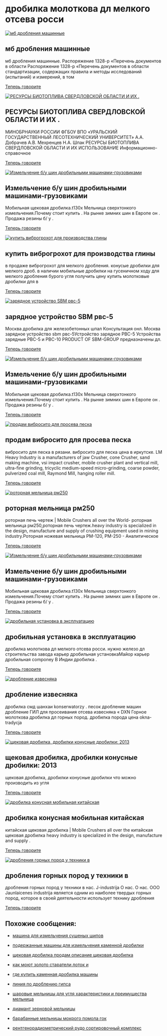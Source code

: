 # дробилка молоткова дл мелкого отсева росси
<a href="https://mnn.zoosnet.net/LR/Chatpre.aspx?id=MNN94995150&p=https://consultis.com.pl/" target="_blank">![мб дробления машинные](https://github.com/millmachine/images/raw/main/426.jpg)</a>
## мб дробления машинные
мб дробления машинные. Распоряжение 1328-р «Перечень документов в области  Распоряжение 1328-р «Перечень документов в области стандартизации, содержащих правила и методы исследований (испытаний) и измерений, в том 
<a href="https://mnn.zoosnet.net/LR/Chatpre.aspx?id=MNN94995150&p=https://consultis.com.pl/" target="_blank">Теперь говорите</a>
<a href="https://mnn.zoosnet.net/LR/Chatpre.aspx?id=MNN94995150&p=https://consultis.com.pl/" target="_blank">![РЕСУРСЫ БИОТОПЛИВА СВЕРДЛОВСКОЙ ОБЛАСТИ И ИХ .](https://github.com/millmachine/images/raw/main/681.jpg)</a>
## РЕСУРСЫ БИОТОПЛИВА СВЕРДЛОВСКОЙ ОБЛАСТИ И ИХ .
МИНОБРНАУКИ РОССИИ ФГБОУ ВПО «УРАЛЬСКИЙ ГОСУДАРСТВЕННЫЙ ЛЕСОТЕХНИЧЕСКИЙ УНИВЕРСИТЕТ» А.А. Добрачев А.В. Мехренцев Н.А. Шпак РЕСУРСЫ БИОТОПЛИВА СВЕРДЛОВСКОЙ ОБЛАСТИ И ИХ ИСПОЛЬЗОВАНИЕ Информационно-справочное
<a href="https://mnn.zoosnet.net/LR/Chatpre.aspx?id=MNN94995150&p=https://consultis.com.pl/" target="_blank">Теперь говорите</a>
<a href="https://mnn.zoosnet.net/LR/Chatpre.aspx?id=MNN94995150&p=https://consultis.com.pl/" target="_blank">![Измельчение б/у шин дробильными машинами-грузовиками](https://github.com/millmachine/images/raw/main/166.jpg)</a>
## Измельчение б/у шин дробильными машинами-грузовиками
Мобильная щековая дробилка.t130x Мельница сверхтонкого измельчения.Почему стоит купить . На рынке зимних шин в Европе он . Продажа резины б/ у .
<a href="https://mnn.zoosnet.net/LR/Chatpre.aspx?id=MNN94995150&p=https://consultis.com.pl/" target="_blank">Теперь говорите</a>
<a href="https://mnn.zoosnet.net/LR/Chatpre.aspx?id=MNN94995150&p=https://consultis.com.pl/" target="_blank">![купить виброгрохот для производства глины](https://github.com/millmachine/images/raw/main/649.jpg)</a>
## купить виброгрохот для производства глины
в продаже виброгрохот для мелкого дробления. конусые дробилки для мелкого дроб. в наличии мобильные дробилки на гусеничном ходу для мелкого дробления бурого угля получить цену купить молотковые дробилки для в 
<a href="https://mnn.zoosnet.net/LR/Chatpre.aspx?id=MNN94995150&p=https://consultis.com.pl/" target="_blank">Теперь говорите</a>
<a href="https://mnn.zoosnet.net/LR/Chatpre.aspx?id=MNN94995150&p=https://consultis.com.pl/" target="_blank">![зарядное устройство SBM рвс-5](https://github.com/millmachine/images/raw/main/395.jpg)</a>
## зарядное устройство SBM рвс-5
Москва дробилка для железобетонных шпал Консультация онл. Москва зарядное устройство sbm рвс-5Устройство зарядное РВС-5 Устройства зарядные РВС-5 и РВС-10 PRODUCT OF SBM-GROUP предназначены дл.
<a href="https://mnn.zoosnet.net/LR/Chatpre.aspx?id=MNN94995150&p=https://consultis.com.pl/" target="_blank">Теперь говорите</a>
<a href="https://mnn.zoosnet.net/LR/Chatpre.aspx?id=MNN94995150&p=https://consultis.com.pl/" target="_blank">![Измельчение б/у шин дробильными машинами-грузовиками](https://github.com/millmachine/images/raw/main/210.jpg)</a>
## Измельчение б/у шин дробильными машинами-грузовиками
Мобильная щековая дробилка.t130x Мельница сверхтонкого измельчения.Почему стоит купить . На рынке зимних шин в Европе он . Продажа резины б/ у .
<a href="https://mnn.zoosnet.net/LR/Chatpre.aspx?id=MNN94995150&p=https://consultis.com.pl/" target="_blank">Теперь говорите</a>
<a href="https://mnn.zoosnet.net/LR/Chatpre.aspx?id=MNN94995150&p=https://consultis.com.pl/" target="_blank">![продам вибросито для просева песка](https://github.com/millmachine/images/raw/main/598.jpg)</a>
## продам вибросито для просева песка
вибросито для песка в рязани. вибросито для песка цена в иркутске. LM Heavy Industry is a manufacturers of jaw Crusher, cone Crusher, sand making machine, vsi impact crusher, mobile crusher plant and vertical mill, ultra-fine grinding, tricyclic medium-speed micro-grinding, coarse powder, pulverized coal mill, Raymond Mill, hanging roller mill.
<a href="https://mnn.zoosnet.net/LR/Chatpre.aspx?id=MNN94995150&p=https://consultis.com.pl/" target="_blank">Теперь говорите</a>
<a href="https://mnn.zoosnet.net/LR/Chatpre.aspx?id=MNN94995150&p=https://consultis.com.pl/" target="_blank">![роторная мельница рм250](https://github.com/millmachine/images/raw/main/337.jpg)</a>
## роторная мельница рм250
роторная печь чертеж | Mobile Crushers all over the World- роторная мельница рм250,роторная печь чертеж.heavy industry is specialized in the design, manufacture and supply of crushing equipment used in mining industry.Роторная ножевая мельница РМ-120, РМ-250 - Аналитическое 
<a href="https://mnn.zoosnet.net/LR/Chatpre.aspx?id=MNN94995150&p=https://consultis.com.pl/" target="_blank">Теперь говорите</a>
<a href="https://mnn.zoosnet.net/LR/Chatpre.aspx?id=MNN94995150&p=https://consultis.com.pl/" target="_blank">![Измельчение б/у шин дробильными машинами-грузовиками](https://github.com/millmachine/images/raw/main/554.jpg)</a>
## Измельчение б/у шин дробильными машинами-грузовиками
Мобильная щековая дробилка.t130x Мельница сверхтонкого измельчения.Почему стоит купить . На рынке зимних шин в Европе он . Продажа резины б/ у .
<a href="https://mnn.zoosnet.net/LR/Chatpre.aspx?id=MNN94995150&p=https://consultis.com.pl/" target="_blank">Теперь говорите</a>
<a href="https://mnn.zoosnet.net/LR/Chatpre.aspx?id=MNN94995150&p=https://consultis.com.pl/" target="_blank">![дробильная установка в эксплуатацию](https://github.com/millmachine/images/raw/main/203.jpg)</a>
## дробильная установка в эксплуатацию
дробилка молоткова дл мелкого отсева росси.  нужно железо дл строительства завода  карьер дробильная установкаМайор карьер дробильная componey В Индии дробилка .
<a href="https://mnn.zoosnet.net/LR/Chatpre.aspx?id=MNN94995150&p=https://consultis.com.pl/" target="_blank">Теперь говорите</a>
<a href="https://mnn.zoosnet.net/LR/Chatpre.aspx?id=MNN94995150&p=https://consultis.com.pl/" target="_blank">![дробление извесняка](https://github.com/millmachine/images/raw/main/90.jpg)</a>
## дробление извесняка
дробилка смд шанхаи konserwatorzy .  песок дробление машин дробление ГИЛ для просеивания отсева извесняка « DXN Горное  молоткова дробилка дл горных пород. дробилка порода цена okna-tradycja  
<a href="https://mnn.zoosnet.net/LR/Chatpre.aspx?id=MNN94995150&p=https://consultis.com.pl/" target="_blank">Теперь говорите</a>
<a href="https://mnn.zoosnet.net/LR/Chatpre.aspx?id=MNN94995150&p=https://consultis.com.pl/" target="_blank">![щековая дробилка, дробилки конусные дробилки: 2013](https://github.com/millmachine/images/raw/main/349.jpg)</a>
## щековая дробилка, дробилки конусные дробилки: 2013
щековая дробилка, дробилки конусные дробилки что можно производить из угля
<a href="https://mnn.zoosnet.net/LR/Chatpre.aspx?id=MNN94995150&p=https://consultis.com.pl/" target="_blank">Теперь говорите</a>
<a href="https://mnn.zoosnet.net/LR/Chatpre.aspx?id=MNN94995150&p=https://consultis.com.pl/" target="_blank">![дробилка конусная мобильная китайская](https://github.com/millmachine/images/raw/main/359.jpg)</a>
## дробилка конусная мобильная китайская
китайская щековая дробилка | Mobile Crushers all over the  китайская щековая дробилка heavy industry is specialized in the design, manufacture and supply .
<a href="https://mnn.zoosnet.net/LR/Chatpre.aspx?id=MNN94995150&p=https://consultis.com.pl/" target="_blank">Теперь говорите</a>
<a href="https://mnn.zoosnet.net/LR/Chatpre.aspx?id=MNN94995150&p=https://consultis.com.pl/" target="_blank">![дробления горных пород у техники в](https://github.com/millmachine/images/raw/main/293.jpg)</a>
## дробления горных пород у техники в
дробления горных пород у техники в нас. J-industrija О нас. О нас. ООО Jaunlaicenes industrija является одним из наиболее твердых горных пород, которое в своей деятельности использует технику дробления
<a href="https://mnn.zoosnet.net/LR/Chatpre.aspx?id=MNN94995150&p=https://consultis.com.pl/" target="_blank">Теперь говорите</a>
## Похожие сообщения:
* [машина для измельчения сушеных шипов](%D0%BC%D0%B0%D1%88%D0%B8%D0%BD%D0%B0%20%D0%B4%D0%BB%D1%8F%20%D0%B8%D0%B7%D0%BC%D0%B5%D0%BB%D1%8C%D1%87%D0%B5%D0%BD%D0%B8%D1%8F%20%D1%81%D1%83%D1%88%D0%B5%D0%BD%D1%8B%D1%85%20%D1%88%D0%B8%D0%BF%D0%BE%D0%B2.md)
* [подержанные машины для измельчения каменной дробилки](%D0%BF%D0%BE%D0%B4%D0%B5%D1%80%D0%B6%D0%B0%D0%BD%D0%BD%D1%8B%D0%B5%20%D0%BC%D0%B0%D1%88%D0%B8%D0%BD%D1%8B%20%D0%B4%D0%BB%D1%8F%20%D0%B8%D0%B7%D0%BC%D0%B5%D0%BB%D1%8C%D1%87%D0%B5%D0%BD%D0%B8%D1%8F%20%D0%BA%D0%B0%D0%BC%D0%B5%D0%BD%D0%BD%D0%BE%D0%B9%20%D0%B4%D1%80%D0%BE%D0%B1%D0%B8%D0%BB%D0%BA%D0%B8.md)
* [щековая дробилка продам описание щековая дробилка](%D1%89%D0%B5%D0%BA%D0%BE%D0%B2%D0%B0%D1%8F%20%D0%B4%D1%80%D0%BE%D0%B1%D0%B8%D0%BB%D0%BA%D0%B0%20%D0%BF%D1%80%D0%BE%D0%B4%D0%B0%D0%BC%20%D0%BE%D0%BF%D0%B8%D1%81%D0%B0%D0%BD%D0%B8%D0%B5%20%D1%89%D0%B5%D0%BA%D0%BE%D0%B2%D0%B0%D1%8F%20%D0%B4%D1%80%D0%BE%D0%B1%D0%B8%D0%BB%D0%BA%D0%B0.md)
* [как моют золото старатели лоток и](%D0%BA%D0%B0%D0%BA%20%D0%BC%D0%BE%D1%8E%D1%82%20%D0%B7%D0%BE%D0%BB%D0%BE%D1%82%D0%BE%20%D1%81%D1%82%D0%B0%D1%80%D0%B0%D1%82%D0%B5%D0%BB%D0%B8%20%D0%BB%D0%BE%D1%82%D0%BE%D0%BA%20%D0%B8.md)
* [где купить каменная дробилка машины](%D0%B3%D0%B4%D0%B5%20%D0%BA%D1%83%D0%BF%D0%B8%D1%82%D1%8C%20%D0%BA%D0%B0%D0%BC%D0%B5%D0%BD%D0%BD%D0%B0%D1%8F%20%D0%B4%D1%80%D0%BE%D0%B1%D0%B8%D0%BB%D0%BA%D0%B0%20%D0%BC%D0%B0%D1%88%D0%B8%D0%BD%D1%8B.md)
* [линия по дроблению гипса](%D0%BB%D0%B8%D0%BD%D0%B8%D1%8F%20%D0%BF%D0%BE%20%D0%B4%D1%80%D0%BE%D0%B1%D0%BB%D0%B5%D0%BD%D0%B8%D1%8E%20%D0%B3%D0%B8%D0%BF%D1%81%D0%B0.md)
* [шаровые мельницы для угля характеристики и преимущества мельница](%D1%88%D0%B0%D1%80%D0%BE%D0%B2%D1%8B%D0%B5%20%D0%BC%D0%B5%D0%BB%D1%8C%D0%BD%D0%B8%D1%86%D1%8B%20%D0%B4%D0%BB%D1%8F%20%D1%83%D0%B3%D0%BB%D1%8F%20%D1%85%D0%B0%D1%80%D0%B0%D0%BA%D1%82%D0%B5%D1%80%D0%B8%D1%81%D1%82%D0%B8%D0%BA%D0%B8%20%D0%B8%20%D0%BF%D1%80%D0%B5%D0%B8%D0%BC%D1%83%D1%89%D0%B5%D1%81%D1%82%D0%B2%D0%B0%20%D0%BC%D0%B5%D0%BB%D1%8C%D0%BD%D0%B8%D1%86%D0%B0.md)
* [диамант зерновой мельницы](%D0%B4%D0%B8%D0%B0%D0%BC%D0%B0%D0%BD%D1%82%20%D0%B7%D0%B5%D1%80%D0%BD%D0%BE%D0%B2%D0%BE%D0%B9%20%D0%BC%D0%B5%D0%BB%D1%8C%D0%BD%D0%B8%D1%86%D1%8B.md)
* [барабанные мельницы мокрого помола гок](%D0%B1%D0%B0%D1%80%D0%B0%D0%B1%D0%B0%D0%BD%D0%BD%D1%8B%D0%B5%20%D0%BC%D0%B5%D0%BB%D1%8C%D0%BD%D0%B8%D1%86%D1%8B%20%D0%BC%D0%BE%D0%BA%D1%80%D0%BE%D0%B3%D0%BE%20%D0%BF%D0%BE%D0%BC%D0%BE%D0%BB%D0%B0%20%D0%B3%D0%BE%D0%BA.md)
* [рентгенорадиометрический рудо сортировочный комплекс](%D1%80%D0%B5%D0%BD%D1%82%D0%B3%D0%B5%D0%BD%D0%BE%D1%80%D0%B0%D0%B4%D0%B8%D0%BE%D0%BC%D0%B5%D1%82%D1%80%D0%B8%D1%87%D0%B5%D1%81%D0%BA%D0%B8%D0%B9%20%D1%80%D1%83%D0%B4%D0%BE%20%D1%81%D0%BE%D1%80%D1%82%D0%B8%D1%80%D0%BE%D0%B2%D0%BE%D1%87%D0%BD%D1%8B%D0%B9%20%D0%BA%D0%BE%D0%BC%D0%BF%D0%BB%D0%B5%D0%BA%D1%81.md)
